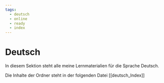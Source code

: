 ```yaml
---
tags:
  - deutsch
  - online
  - ready
  - index
---
```


# Deutsch

In diesem Sektion steht alle meine Lernmaterialien für die Sprache Deutsch.

Die Inhalte der Ordner steht in der folgenden Datei [[deutsch_Index]]
